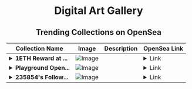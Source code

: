 <div align="center">

# Digital Art Gallery

## Trending Collections on OpenSea

| Collection Name                       | Image                                                                                     | Description                       | OpenSea Link                                                                                          |
|---------------------------------------|-------------------------------------------------------------------------------------------|-----------------------------------|--------------------------------------------------------------------------------------------------------|
| **<details><summary>1ETH Reward at ...</summary>1ETH Reward at [ web3-eth.lol ] 🎁</details>** | ![Image](https://i.seadn.io/s/raw/files/11125ee26421411daba4dab7170cc854.jpg?w=500&auto=format?w=200&auto=format) |  | <details><summary>Link</summary>[1ETH Reward at [ web3-eth.lol ] 🎁](https://opensea.io/collection/1eth-reward-at-web3-eth-lol-10)</details> |
| **<details><summary>Playground Open...</summary>Playground Open Ticketing Ecosystem Event 12117</details>** | ![Image](https://i.seadn.io/s/raw/files/ad4b567b5e819f5eb9dc8588aeb6896f.png?w=500&auto=format?w=200&auto=format) |  | <details><summary>Link</summary>[Playground Open Ticketing Ecosystem Event 12117](https://opensea.io/collection/playground-open-ticketing-ecosystem-event-12117)</details> |
| **<details><summary>235854's Follow...</summary>235854's Follower</details>** | ![Image](https://i.seadn.io/s/raw/files/19f9f090920392cc3650cbdf4361755b.png?w=500&auto=format?w=200&auto=format) |  | <details><summary>Link</summary>[235854's Follower](https://opensea.io/collection/235854-s-follower)</details> |

</div>